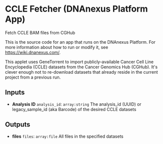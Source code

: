 <!-- dx-header -->
# CCLE Fetcher (DNAnexus Platform App)

Fetch CCLE BAM files from CGHub

This is the source code for an app that runs on the DNAnexus Platform.
For more information about how to run or modify it, see
https://wiki.dnanexus.com/.
<!-- /dx-header -->

This applet uses GeneTorrent to import publicly-available Cancer Cell Line
Encyclopedia (CCLE) datasets from the Cancer Genomics Hub (CGHub). It's clever
enough not to re-download datasets that already reside in the current project
from a previous run.

<!--
TODO: This app directory was automatically generated by dx-app-wizard;
please edit this Readme.md file to include essential documentation about
your app that would be helpful to users. (Also see the
Readme.developer.md.) Once you're done, you can remove these TODO
comments.

For more info, see https://wiki.dnanexus.com/Developer-Portal.
-->

<!--
TODO: Fill in additional info about how to use each input and output
below.
-->

## Inputs

* **Analysis ID** ``analysis_id``: ``array:string`` The analysis_id (UUID) or legacy_sample_id (aka Barcode) of the desired CCLE datasets

## Outputs

* **files** ``files``: ``array:file`` All files in the specified datasets
